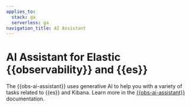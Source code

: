 ```yaml
---
applies_to:
  stack: ga
  serverless: ga
navigation_title: AI Assistant
---
```


# AI Assistant for Elastic {{observability}} and {{es}}

The {{obs-ai-assistant}} uses generative AI to help you with a variety of tasks related to {{es}} and Kibana. Learn more in the [{{obs-ai-assistant}}](../observability/observability-ai-assistant.md) documentation.